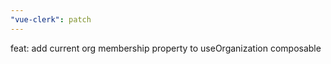 ```yaml
---
"vue-clerk": patch
---
```


feat: add current org membership property to useOrganization composable
